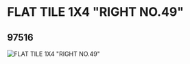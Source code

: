 # FLAT TILE 1X4 "RIGHT NO.49"
## 97516
![FLAT TILE 1X4 "RIGHT NO.49"](https://lc-www-live-s.legocdn.com/media/bricks/5/2/4636763.jpg)